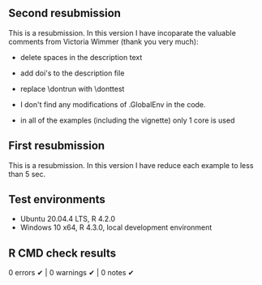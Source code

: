## Second resubmission
This is a resubmission. In this version I have incoparate the valuable comments from Victoria Wimmer (thank you very much):
- delete spaces in the description text
- add doi's to the description file
- replace \dontrun with \donttest

- I don't find any modifications of .GlobalEnv in the code.
- in all of the examples (including the vignette) only 1 core is used

## First resubmission
This is a resubmission. In this version I have reduce each example to less than 5 sec.

## Test environments
* Ubuntu 20.04.4 LTS, R 4.2.0
* Windows 10 x64, R 4.3.0, local development environment

## R CMD check results

0 errors ✔ | 0 warnings ✔ | 0 notes ✔



 


